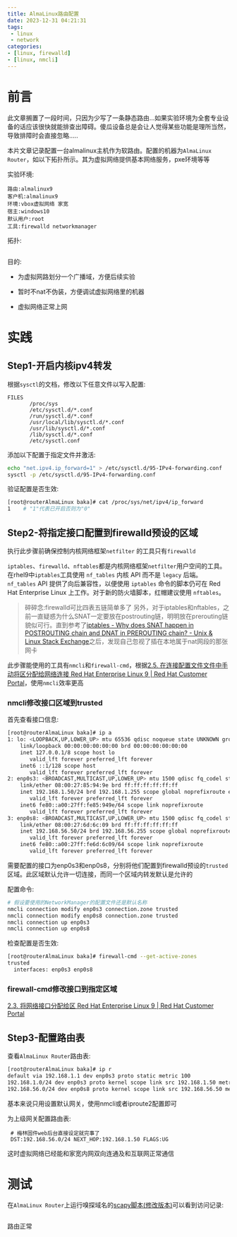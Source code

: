 ```yaml
---
title: AlmaLinux路由配置
date: 2023-12-31 04:21:31
tags:
 - linux
 - network
categories:
- [linux, firewalld]
- [linux, nmcli]
---
```


# 前言

此文章搁置了一段时间，只因为少写了一条静态路由...如果实验环境为全套专业设备的话应该很快就能排查出障碍。傻瓜设备总是会让人觉得某些功能是理所当然，导致排障时会直接忽略.....

本片文章记录配置一台almalinux主机作为软路由。配置的机器为`AlmaLinux Router`，如以下拓扑所示。其为虚拟网络提供基本网络服务，pxe环境等等

实验环境:

```
路由:almalinux9
客户机:almalinux9
环境:vbox虚拟网络 家宽
宿主:windows10
默认用户:root
工具:firewalld networkmanager
```

拓扑:

<img title="" src="https://dlink.host/1drv/aHR0cHM6Ly8xZHJ2Lm1zL2kvcyFBckVNT01Ec2ZXcEdnUk9iU3RSdmRrSUpYWURVP2U9WTVScGw2.png" alt="">

目的:

- 为虚拟网路划分一个广播域，方便后续实验

- 暂时不nat不伪装，方便调试虚拟网络里的机器

- 虚拟网络正常上网

# 实践

## Step1-开启内核ipv4转发

根据`sysctl`的文档，修改以下任意文件以写入配置:

```
FILES
       /proc/sys
       /etc/sysctl.d/*.conf
       /run/sysctl.d/*.conf
       /usr/local/lib/sysctl.d/*.conf
       /usr/lib/sysctl.d/*.conf
       /lib/sysctl.d/*.conf
       /etc/sysctl.conf
```

添加以下配置于指定文件并激活:

```bash
echo "net.ipv4.ip_forward=1" > /etc/sysctl.d/95-IPv4-forwarding.conf
sysctl -p /etc/sysctl.d/95-IPv4-forwarding.conf
```

验证配置是否生效:

```bash
[root@routerAlmaLinux baka]# cat /proc/sys/net/ipv4/ip_forward
1    # "1"代表已开启否则为"0"
```

## Step2-将指定接口配置到firewalld预设的区域

执行此步骤前确保控制内核网络框架`netfilter` 的工具只有`firewalld`

 `iptables`、`firewalld`、`nftables`都是内核网络框架`netfilter`用户空间的工具。 
在rhel9中`iptables`工具使用 `nf_tables` 内核 API 而不是 `legacy` 后端。`nf_tables` API 提供了向后兼容性，以便使用 `iptables` 命令的脚本仍可在 Red Hat Enterprise Linux 上工作。对于新的防火墙脚本，红帽建议使用 `nftables`。

> 碎碎念:firewalld可比四表五链简单多了 
> 另外，对于iptables和nftables，之前一直疑惑为什么SNAT一定要放在postrouting链，明明放在prerouting链貌似可行。直到参考了[iptables - Why does SNAT happen in POSTROUTING chain and DNAT in PREROUTING chain? - Unix &amp; Linux Stack Exchange](https://unix.stackexchange.com/questions/280114/why-does-snat-happen-in-postrouting-chain-and-dnat-in-prerouting-chain)之后，发现自己忽视了插在本地属于nat网段的那张网卡

此步骤能使用的工具有`nmcli`和`firewall-cmd`，根据[2.5. 在连接配置文件文件中手动将区分配给网络连接 Red Hat Enterprise Linux 9 | Red Hat Customer Portal](https://access.redhat.com/documentation/zh-cn/red_hat_enterprise_linux/9/html/configuring_firewalls_and_packet_filters/manually-assigning-a-zone-to-a-network-connection-in-a-connection-profile-file_working-with-firewalld-zones)，使用`nmcli`效率更高

### nmcli修改接口区域到trusted

首先查看接口信息:

```bash
[root@routerAlmaLinux baka]# ip a
1: lo: <LOOPBACK,UP,LOWER_UP> mtu 65536 qdisc noqueue state UNKNOWN group default qlen 1000
    link/loopback 00:00:00:00:00:00 brd 00:00:00:00:00:00
    inet 127.0.0.1/8 scope host lo
       valid_lft forever preferred_lft forever
    inet6 ::1/128 scope host
       valid_lft forever preferred_lft forever
2: enp0s3: <BROADCAST,MULTICAST,UP,LOWER_UP> mtu 1500 qdisc fq_codel state UP group default qlen 1000
    link/ether 08:00:27:85:94:9e brd ff:ff:ff:ff:ff:ff
    inet 192.168.1.50/24 brd 192.168.1.255 scope global noprefixroute enp0s3
       valid_lft forever preferred_lft forever
    inet6 fe80::a00:27ff:fe85:949e/64 scope link noprefixroute
       valid_lft forever preferred_lft forever
3: enp0s8: <BROADCAST,MULTICAST,UP,LOWER_UP> mtu 1500 qdisc fq_codel state UP group default qlen 1000
    link/ether 08:00:27:6d:6c:09 brd ff:ff:ff:ff:ff:ff
    inet 192.168.56.50/24 brd 192.168.56.255 scope global noprefixroute enp0s8
       valid_lft forever preferred_lft forever
    inet6 fe80::a00:27ff:fe6d:6c09/64 scope link noprefixroute
       valid_lft forever preferred_lft forever
```

需要配置的接口为enp0s3和enp0s8，分别将他们配置到firewalld预设的`trusted`区域。此区域默认允许一切连接，而同一个区域内转发默认是允许的

配置命令:

```bash
# 假设要使用的NetworkManager的配置文件还是默认名称
nmcli connection modify enp0s3 connection.zone trusted
nmcli connection modify enp0s8 connection.zone trusted
nmcli connection up enp0s3
nmcli connection up enp0s8
```

检查配置是否生效:

```bash
[root@routerAlmaLinux baka]# firewall-cmd --get-active-zones
trusted
  interfaces: enp0s3 enp0s8
```

### firewall-cmd修改接口到指定区域

[2.3. 将网络接口分配给区 Red Hat Enterprise Linux 9 | Red Hat Customer Portal](https://access.redhat.com/documentation/zh-cn/red_hat_enterprise_linux/9/html/configuring_firewalls_and_packet_filters/assigning-a-network-interface-to-a-zone_working-with-firewalld-zones)

## Step3-配置路由表

查看`AlmaLinux Router`路由表:

```bash
[root@routerAlmaLinux baka]# ip r
default via 192.168.1.1 dev enp0s3 proto static metric 100
192.168.1.0/24 dev enp0s3 proto kernel scope link src 192.168.1.50 metric 100
192.168.56.0/24 dev enp0s8 proto kernel scope link src 192.168.56.50 metric 101
```

基本来说只用设置默认网关，使用nmcli或者iproute2配置即可

为上级网关配置路由表:

```
 # 梅林固件web后台直接设定就完事了
 DST:192.168.56.0/24 NEXT_HOP:192.168.1.50 FLAGS:UG 
```

这时虚拟网络已经能和家宽内网双向连通及和互联网正常通信

# 测试

在`AlmaLinux Router`上运行嗅探域名的[scapy脚本(修改版本)](https://7cmb.com/%E5%88%A9%E7%94%A8python%E6%8A%93%E5%8F%96%E5%88%86%E6%9E%90%E6%95%B0%E6%8D%AE%E5%8C%85%E5%B9%B6%E5%AD%98%E5%85%A5mysql/)可以看到访问记录:

<img title="" src="https://dlink.host/1drv/aHR0cHM6Ly8xZHJ2Lm1zL2kvcyFBckVNT01Ec2ZXcEdnUW1KdHd1VFRSVzNvNFN6P2U9eHluVm0y.png" alt="">

 路由正常
